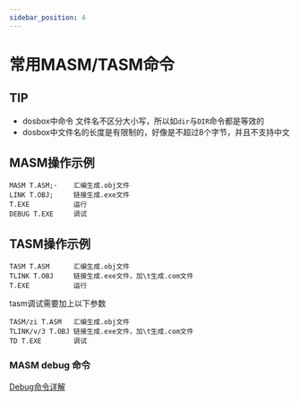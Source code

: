 ```yaml
---
sidebar_position: 4
---
```


# 常用MASM/TASM命令

## TIP

- dosbox中命令 文件名不区分大小写，所以如`dir`与`DIR`命令都是等效的
- dosbox中文件名的长度是有限制的，好像是不超过8个字节，并且不支持中文

## MASM操作示例

```DOS
MASM T.ASM;·    汇编生成.obj文件
LINK T.OBJ;     链接生成.exe文件
T.EXE           运行
DEBUG T.EXE     调试
```

## TASM操作示例

```DOS
TASM T.ASM      汇编生成.obj文件
TLINK T.OBJ     链接生成.exe文件，加\t生成.com文件
T.EXE           运行
```

tasm调试需要加上以下参数

```DOS
TASM/zi T.ASM   汇编生成.obj文件
TLINK/v/3 T.OBJ 链接生成.exe文件，加\t生成.com文件
TD T.EXE        调试
```

### MASM debug 命令

[Debug命令详解](https://www.cnblogs.com/tiger2soft/p/5094917.html)
